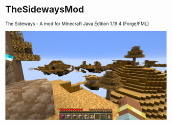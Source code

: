 # TheSidewaysMod
The Sideways - A mod for Minecraft Java Edition 1.19.4 (Forge/FML)

<img src="/screenshot/dimension_test_1.png"></img>